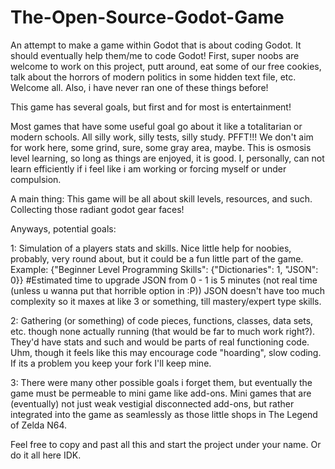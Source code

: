 # The-Open-Source-Godot-Game
An attempt to make a game within Godot that is about coding Godot.  It should eventually help
them/me to code Godot!
First, super noobs are welcome to work on this project, putt around, eat some of our free cookies,
 talk about the horrors of modern politics in some hidden text file, etc.  Welcome all.  Also, i
  have never ran one of these things before!

This game has several goals, but first and for most is entertainment!  

Most games that have some useful goal go about it like a totalitarian or modern schools.  All
 silly work, silly tests, silly study.  PFFT!!!  We don't aim for work here, some grind, sure,
some gray area, maybe.  This is osmosis level learning, so long as things are enjoyed, it is good.  I,
 personally, can not learn efficiently if i feel like i am working or forcing myself or under
    compulsion.

A main thing:  This game will be all about skill levels, resources, and such.  Collecting those
 radiant godot gear faces!

Anyways, potential goals:

1:  Simulation of a players stats and skills.  Nice little help for noobies, probably, very round
 about, but it could be a fun little part of the game.  Example:  {"Beginner Level Programming
  Skills": {"Dictionaries": 1, "JSON": 0}}  #Estimated time to upgrade JSON from 0 - 1 is 5
   minutes (not real time (unless u wanna put that horrible option in :P)) JSON doesn't have too
    much complexity so it maxes at like 3 or something, till mastery/expert type skills.


2:  Gathering (or something) of code pieces, functions, classes, data sets, etc. though none
 actually running (that would be far to much work right?).  They'd have stats and such and would
  be parts of real functioning code.  Uhm, though it feels like this may encourage code
   "hoarding", slow coding.  If its a problem you keep your fork I'll keep mine.

3:  There were many other possible goals i forget them, but eventually the game must be permeable
 to mini game like add-ons.  Mini games that are (eventually) not just weak vestigial disconnected
  add-ons, but rather integrated into the game as seamlessly as those little shops in The Legend
   of Zelda N64.



Feel free to copy and past all this and start the project under your name.
Or do it all here IDK.
